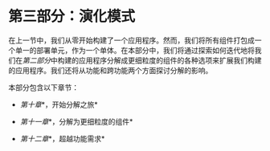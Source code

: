 # 第三部分：演化模式

在上一节中，我们从零开始构建了一个应用程序。然而，我们将所有组件打包成一个单一的部署单元，作为一个单体。在本部分中，我们将通过探索如何迭代地将我们在*第二部分*中构建的应用程序分解成更细粒度的组件的各种选项来扩展我们构建的应用程序。我们还将从功能和跨功能两个方面探讨分解的影响。

本部分包含以下章节：

+   *第十章**，开始分解之旅*

+   *第十一章**，分解为更细粒度的组件*

+   *第十二章**，超越功能需求*
